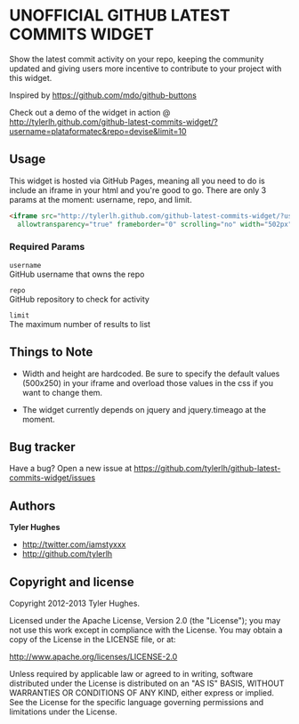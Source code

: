UNOFFICIAL GITHUB LATEST COMMITS WIDGET
=========================

Show the latest commit activity on your repo, keeping the community updated and giving users more incentive to contribute to your project with this widget.

Inspired by https://github.com/mdo/github-buttons

Check out a demo of the widget in action @ http://tylerlh.github.com/github-latest-commits-widget/?username=plataformatec&repo=devise&limit=10


Usage
-----

This widget is hosted via GitHub Pages, meaning all you need to do is include an iframe in your html and you're good to go. There are only 3 params at the moment: username, repo, and limit.

``` html
<iframe src="http://tylerlh.github.com/github-latest-commits-widget/?username=USERNAME&repo=REPO&limit=LIMIT"
  allowtransparency="true" frameborder="0" scrolling="no" width="502px" height="252px"></iframe>
```

### Required Params

`username`<br>
GitHub username that owns the repo<br>

`repo`<br>
GitHub repository to check for activity

`limit`<br>
The maximum number of results to list


Things to Note
-----------

+ Width and height are hardcoded. Be sure to specify the default values (500x250) in your iframe and overload those values in the css if you want to change them.

+ The widget currently depends on jquery and jquery.timeago at the moment.



Bug tracker
-----------

Have a bug? Open a new issue at https://github.com/tylerlh/github-latest-commits-widget/issues



Authors
-------

**Tyler Hughes**

+ http://twitter.com/iamstyxxx
+ http://github.com/tylerlh



Copyright and license
---------------------

Copyright 2012-2013 Tyler Hughes.

Licensed under the Apache License, Version 2.0 (the "License");
you may not use this work except in compliance with the License.
You may obtain a copy of the License in the LICENSE file, or at:

   http://www.apache.org/licenses/LICENSE-2.0

Unless required by applicable law or agreed to in writing, software
distributed under the License is distributed on an "AS IS" BASIS,
WITHOUT WARRANTIES OR CONDITIONS OF ANY KIND, either express or implied.
See the License for the specific language governing permissions and
limitations under the License.